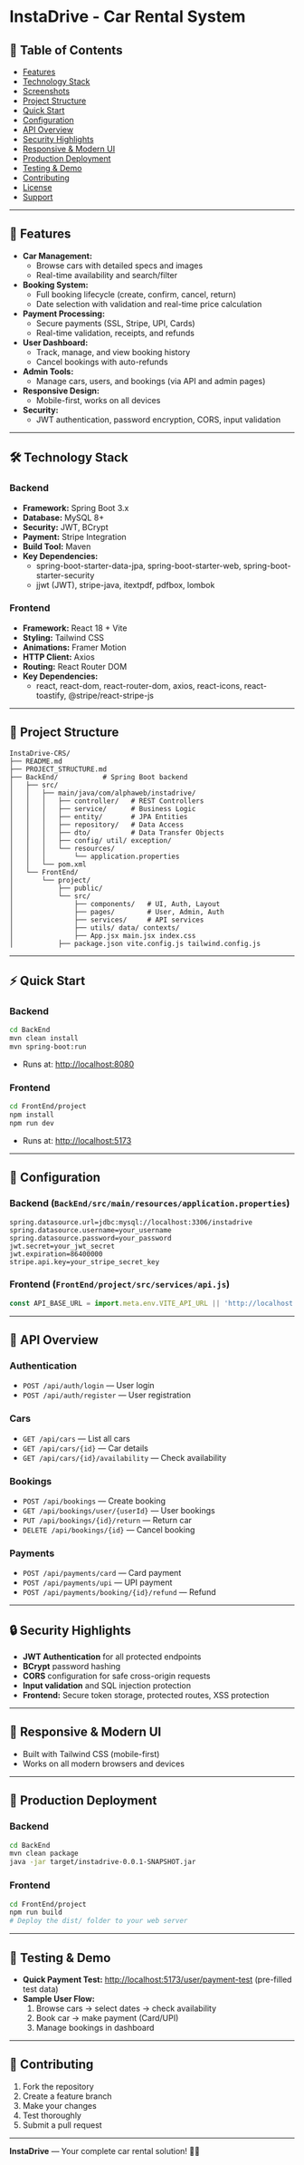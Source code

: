 # InstaDrive - Car Rental System


## 📑 Table of Contents
- [Features](#-features)
- [Technology Stack](#️-technology-stack)
- [Screenshots](#-screenshots)
- [Project Structure](#-project-structure)
- [Quick Start](#-quick-start)
- [Configuration](#-configuration)
- [API Overview](#-api-overview)
- [Security Highlights](#-security-highlights)
- [Responsive & Modern UI](#-responsive--modern-ui)
- [Production Deployment](#-production-deployment)
- [Testing & Demo](#-testing--demo)
- [Contributing](#-contributing)
- [License](#-license)
- [Support](#-support)

---

## 🚗 Features

- **Car Management:**
  - Browse cars with detailed specs and images
  - Real-time availability and search/filter
- **Booking System:**
  - Full booking lifecycle (create, confirm, cancel, return)
  - Date selection with validation and real-time price calculation
- **Payment Processing:**
  - Secure payments (SSL, Stripe, UPI, Cards)
  - Real-time validation, receipts, and refunds
- **User Dashboard:**
  - Track, manage, and view booking history
  - Cancel bookings with auto-refunds
- **Admin Tools:**
  - Manage cars, users, and bookings (via API and admin pages)
- **Responsive Design:**
  - Mobile-first, works on all devices
- **Security:**
  - JWT authentication, password encryption, CORS, input validation

---

## 🛠️ Technology Stack

### Backend
- **Framework:** Spring Boot 3.x
- **Database:** MySQL 8+
- **Security:** JWT, BCrypt
- **Payment:** Stripe Integration
- **Build Tool:** Maven
- **Key Dependencies:**
  - spring-boot-starter-data-jpa, spring-boot-starter-web, spring-boot-starter-security
  - jjwt (JWT), stripe-java, itextpdf, pdfbox, lombok

### Frontend
- **Framework:** React 18 + Vite
- **Styling:** Tailwind CSS
- **Animations:** Framer Motion
- **HTTP Client:** Axios
- **Routing:** React Router DOM
- **Key Dependencies:**
  - react, react-dom, react-router-dom, axios, react-icons, react-toastify, @stripe/react-stripe-js

---

## 📁 Project Structure

```
InstaDrive-CRS/
├── README.md
├── PROJECT_STRUCTURE.md
├── BackEnd/           # Spring Boot backend
│   ├── src/
│   │   ├── main/java/com/alphaweb/instadrive/
│   │   │   ├── controller/   # REST Controllers
│   │   │   ├── service/      # Business Logic
│   │   │   ├── entity/       # JPA Entities
│   │   │   ├── repository/   # Data Access
│   │   │   ├── dto/          # Data Transfer Objects
│   │   │   ├── config/ util/ exception/
│   │   │   └── resources/
│   │   │       └── application.properties
│   │   └── pom.xml
│   └── FrontEnd/
│       └── project/
│           ├── public/
│           └── src/
│               ├── components/   # UI, Auth, Layout
│               ├── pages/        # User, Admin, Auth
│               ├── services/     # API services
│               ├── utils/ data/ contexts/
│               ├── App.jsx main.jsx index.css
│           ├── package.json vite.config.js tailwind.config.js
```

---

## ⚡ Quick Start

### Backend
```bash
cd BackEnd
mvn clean install
mvn spring-boot:run
```
- Runs at: [http://localhost:8080](http://localhost:8080)

### Frontend
```bash
cd FrontEnd/project
npm install
npm run dev
```
- Runs at: [http://localhost:5173](http://localhost:5173)

---

## 🔧 Configuration

### Backend (`BackEnd/src/main/resources/application.properties`)
```properties
spring.datasource.url=jdbc:mysql://localhost:3306/instadrive
spring.datasource.username=your_username
spring.datasource.password=your_password
jwt.secret=your_jwt_secret
jwt.expiration=86400000
stripe.api.key=your_stripe_secret_key
```

### Frontend (`FrontEnd/project/src/services/api.js`)
```js
const API_BASE_URL = import.meta.env.VITE_API_URL || 'http://localhost:8080/api';
```

---

## 🧩 API Overview

### Authentication
- `POST /api/auth/login` — User login
- `POST /api/auth/register` — User registration

### Cars
- `GET /api/cars` — List all cars
- `GET /api/cars/{id}` — Car details
- `GET /api/cars/{id}/availability` — Check availability

### Bookings
- `POST /api/bookings` — Create booking
- `GET /api/bookings/user/{userId}` — User bookings
- `PUT /api/bookings/{id}/return` — Return car
- `DELETE /api/bookings/{id}` — Cancel booking

### Payments
- `POST /api/payments/card` — Card payment
- `POST /api/payments/upi` — UPI payment
- `POST /api/payments/booking/{id}/refund` — Refund

---

## 🔒 Security Highlights
- **JWT Authentication** for all protected endpoints
- **BCrypt** password hashing
- **CORS** configuration for safe cross-origin requests
- **Input validation** and SQL injection protection
- **Frontend:** Secure token storage, protected routes, XSS protection

---

## 📱 Responsive & Modern UI
- Built with Tailwind CSS (mobile-first)
- Works on all modern browsers and devices

---

## 🚀 Production Deployment

### Backend
```bash
cd BackEnd
mvn clean package
java -jar target/instadrive-0.0.1-SNAPSHOT.jar
```

### Frontend
```bash
cd FrontEnd/project
npm run build
# Deploy the dist/ folder to your web server
```

---

## 🧪 Testing & Demo
- **Quick Payment Test:** [http://localhost:5173/user/payment-test](http://localhost:5173/user/payment-test) (pre-filled test data)
- **Sample User Flow:**
  1. Browse cars → select dates → check availability
  2. Book car → make payment (Card/UPI)
  3. Manage bookings in dashboard

---

## 🤝 Contributing
1. Fork the repository
2. Create a feature branch
3. Make your changes
4. Test thoroughly
5. Submit a pull request

---

**InstaDrive** — Your complete car rental solution! 🚗✨
